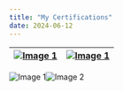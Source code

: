 ```yaml
---
title: "My Certifications"
date: 2024-06-12
---
```


| [![Image 1](/devassociateaws.png)](https://www.credly.com/badges/d7800944-e535-4326-9dfc-e8beed98268a/public_url)   | [![Image 1](/devassociateaws.png)](https://www.credly.com/badges/d16518fb-a2a4-4a65-9ca7-a42ffdd57613/public_url)  |
| ----------- | ----------- |

![Image 1](/vmware_cert_VCPNV19.png)![Image 2](/vmware_knowledge_vsphere6.png)




